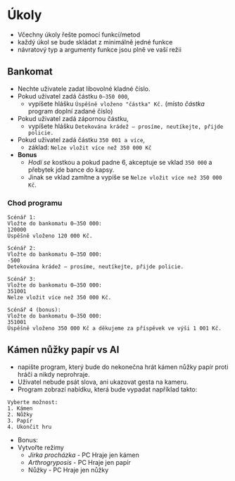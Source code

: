 ﻿# Úkoly

- Včechny úkoly řešte pomocí funkcí/metod
- každý úkol se bude skládat z minimálně jedné funkce
- návratový typ a argumenty funkce jsou plně ve vaší režii

## Bankomat

- Nechte uživatele zadat libovolné kladné číslo.
- Pokud uživatel zadá částku `0–350 000`,
    - vypíšete hlášku `Úspěšně vloženo "částka" Kč.` (místo _částka_ program doplní zadané číslo)
- Pokud uživatel zadá zápornou částku,
    - vypíšete hlášku `Detekována krádež – prosíme, neutíkejte, přijde policie.`
- Pokud uživatel zadá částku `350 001 a více`,
    - základ: `Nelze vložit více než 350 000 Kč`
- **Bonus**
    - _Hodí se_ kostkou a pokud padne 6, akceptuje se vklad `350 000` a přebytek jde bance do kapsy.
    - Jinak se vklad zamítne a vypíše se `Nelze vložit více než 350 000 Kč`.

### Chod programu

```
Scénář 1:
Vložte do bankomatu 0–350 000:
120000
Úspěšně vloženo 120 000 Kč.

Scénář 2:
Vložte do bankomatu 0–350 000:
-500
Detekována krádež – prosíme, neutíkejte, přijde policie.

Scénář 3:
Vložte do bankomatu 0–350 000:
351001
Nelze vložit více než 350 000 Kč.

Scénář 4 (bonus):
Vložte do bankomatu 0–350 000:
351001
Úspěšně vloženo 350 000 Kč a děkujeme za příspěvek ve výši 1 001 Kč.
```

## Kámen nůžky papír vs AI

- napište program, který bude do nekonečna hrát kámen nůžky papír proti hráči a nikdy neprohraje.
- Uživatel nebude psát slova, ani ukazovat gesta na kameru.
- Program zobrazí nabídku, která bude vypadat například takto: 
```
Vyberte možnost:
1. Kámen
2. Nůžky
3. Papír
4. Ukončit hru
```

- Bonus: 
- Vytvořte režimy
  - _Jirka procházka_ - PC Hraje jen kámen
  - _Arthrogryposis_ - PC Hraje jen papír
  - Nůžky - PC Hraje jen nůžky